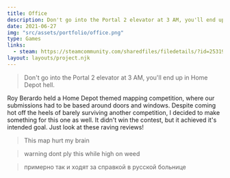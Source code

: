 ```yaml
---
title: Office
description: Don't go into the Portal 2 elevator at 3 AM, you'll end up in Home Depot hell.
date: 2021-06-27
img: "src/assets/portfolio/office.png"
type: Games
links:
  - steam: https://steamcommunity.com/sharedfiles/filedetails/?id=2531941695
layout: layouts/project.njk
---
```


> Don't go into the Portal 2 elevator at 3 AM, you'll end up in Home Depot hell.

Roy Berardo held a Home Depot themed mapping competition, where our submissions had to be based around doors and windows. Despite coming hot off the heels of barely surviving another competition, I decided to make something for this one as well. It didn't win the contest, but it achieved it's intended goal. Just look at these raving reviews!

> This map hurt my brain

> warning dont ply this while high on weed

> примерно так и ходят за справкой в русской больнице
